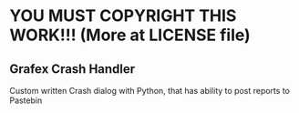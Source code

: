 # YOU MUST COPYRIGHT THIS WORK!!! (More at LICENSE file)

##  Grafex Crash Handler
Custom written Crash dialog with Python, that has ability to post reports to Pastebin
